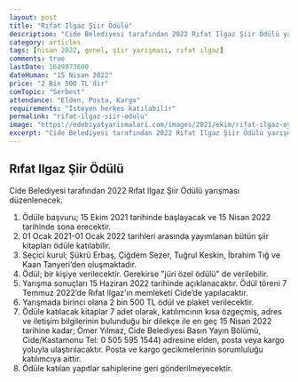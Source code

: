 ```yaml
---
layout: post
title: "Rıfat Ilgaz Şiir Ödülü"
description: "Cide Belediyesi tarafından 2022 Rıfat Ilgaz Şiir Ödülü yarışması düzenlenecek."
category: articles
tags: [nisan 2022, genel, şiir yarışması, rıfat ılgaz]
comments: true
lastDate: 1649973600 
dateHuman: "15 Nisan 2022"
price: "2 Bin 500 TL'dir"
comTopic: "Serbest"
attendance: "Elden, Posta, Kargo"
requirements: "İsteyen herkes katılabilir"
permalink: "rifat-ilgaz-siir-odulu"
image: "https://edebiyatyarismalari.com/images/2021/ekim/rifat-ilgaz-oyku-odulu.jpg"
excerpt: "Cide Belediyesi tarafından 2022 Rıfat Ilgaz Şiir Ödülü yarışması düzenlenecek."
---
```


## Rıfat Ilgaz Şiir Ödülü
Cide Belediyesi tarafından 2022 Rıfat Ilgaz Şiir Ödülü yarışması düzenlenecek.  

1. Ödüle başvuru; 15 Ekim 2021 tarihinde başlayacak ve 15 Nisan 2022 tarihinde sona erecektir.
2. 01 Ocak 2021-01 Ocak 2022 tarihleri arasında yayımlanan bütün şiir kitapları ödüle katılabilir.
3. Seçici kurul; Şükrü Erbaş, Çiğdem Sezer, Tuğrul Keskin, İbrahim Tığ ve Kaan Tanyeri’den oluşmaktadır.
4. Ödül; bir kişiye verilecektir. Gerekirse "jüri özel ödülü" de verilebilir.
5. Yarışma sonuçları 15 Haziran 2022 tarihinde açıklanacaktır. Ödül töreni 7 Temmuz 2022’de Rıfat Ilgaz’ın memleketi Cide’de yapılacaktır.
6. Yarışmada birinci olana 2 bin 500 TL ödül ve plaket verilecektir.
7. Ödüle katılacak kitaplar 7 adet olarak, katılımcının kısa özgeçmiş, adres ve iletişim bilgilerinin bulunduğu bir dilekçe ile en geç 15 Nisan 2022 tarihine kadar; Ömer Yılmaz, Cide Belediyesi Basın Yayın Bölümü, Cide/Kastamonu Tel: 0 505 595 1544) adresine elden, posta veya kargo yoluyla ulaştırılacaktır. Posta ve kargo gecikmelerinin sorumluluğu katılımcıya aittir.
8. Ödüle katılan yapıtlar sahiplerine geri gönderilmeyecektir.